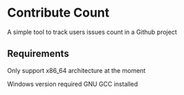 # Contribute Count

A simple tool to track users issues count in a Github project

## Requirements

Only support x86_64 architecture at the moment

Windows version required GNU GCC installed